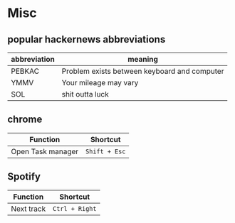 # Misc

## popular hackernews abbreviations

| abbreviation | meaning                                      |
| ------------ | -------------------------------------------- |
| PEBKAC       | Problem exists between keyboard and computer |
| YMMV         | Your mileage may vary                        |
| SOL          | shit outta luck                              |

## chrome

| Function          | Shortcut      |
| ----------------- | ------------- |
| Open Task manager | `Shift + Esc` |

## Spotify

| Function   | Shortcut       |
| ---------- | -------------- |
| Next track | `Ctrl + Right` |
